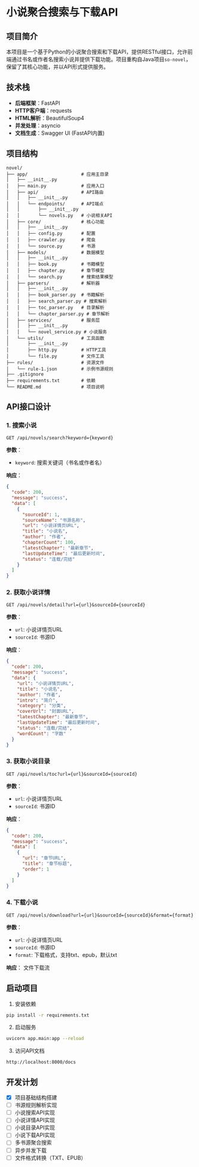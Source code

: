 # 小说聚合搜索与下载API

## 项目简介

本项目是一个基于Python的小说聚合搜索和下载API，提供RESTful接口，允许前端通过书名或作者名搜索小说并提供下载功能。项目重构自Java项目`so-novel`，保留了其核心功能，并以API形式提供服务。

## 技术栈

- **后端框架**：FastAPI
- **HTTP客户端**：requests
- **HTML解析**：BeautifulSoup4
- **并发处理**：asyncio
- **文档生成**：Swagger UI (FastAPI内置)

## 项目结构

```
novel/
├── app/                    # 应用主目录
│   ├── __init__.py
│   ├── main.py             # 应用入口
│   ├── api/                # API路由
│   │   ├── __init__.py
│   │   └── endpoints/      # API端点
│   │       ├── __init__.py
│   │       └── novels.py   # 小说相关API
│   ├── core/               # 核心功能
│   │   ├── __init__.py
│   │   ├── config.py       # 配置
│   │   ├── crawler.py      # 爬虫
│   │   └── source.py       # 书源
│   ├── models/             # 数据模型
│   │   ├── __init__.py
│   │   ├── book.py         # 书籍模型
│   │   ├── chapter.py      # 章节模型
│   │   └── search.py       # 搜索结果模型
│   ├── parsers/            # 解析器
│   │   ├── __init__.py
│   │   ├── book_parser.py  # 书籍解析
│   │   ├── search_parser.py # 搜索解析
│   │   ├── toc_parser.py   # 目录解析
│   │   └── chapter_parser.py # 章节解析
│   ├── services/           # 服务层
│   │   ├── __init__.py
│   │   └── novel_service.py # 小说服务
│   └── utils/              # 工具函数
│       ├── __init__.py
│       ├── http.py         # HTTP工具
│       └── file.py         # 文件工具
├── rules/                  # 资源文件
│   └── rule-1.json         # 示例书源规则
├── .gitignore
├── requirements.txt        # 依赖
└── README.md               # 项目说明
```

## API接口设计

### 1. 搜索小说

```
GET /api/novels/search?keyword={keyword}
```

**参数**：
- `keyword`: 搜索关键词（书名或作者名）

**响应**：
```json
{
  "code": 200,
  "message": "success",
  "data": [
    {
      "sourceId": 1,
      "sourceName": "书源名称",
      "url": "小说详情页URL",
      "title": "小说名",
      "author": "作者",
      "chapterCount": 100,
      "latestChapter": "最新章节",
      "lastUpdateTime": "最后更新时间",
      "status": "连载/完结"
    }
  ]
}
```

### 2. 获取小说详情

```
GET /api/novels/detail?url={url}&sourceId={sourceId}
```

**参数**：
- `url`: 小说详情页URL
- `sourceId`: 书源ID

**响应**：
```json
{
  "code": 200,
  "message": "success",
  "data": {
    "url": "小说详情页URL",
    "title": "小说名",
    "author": "作者",
    "intro": "简介",
    "category": "分类",
    "coverUrl": "封面URL",
    "latestChapter": "最新章节",
    "lastUpdateTime": "最后更新时间",
    "status": "连载/完结",
    "wordCount": "字数"
  }
}
```

### 3. 获取小说目录

```
GET /api/novels/toc?url={url}&sourceId={sourceId}
```

**参数**：
- `url`: 小说详情页URL
- `sourceId`: 书源ID

**响应**：
```json
{
  "code": 200,
  "message": "success",
  "data": [
    {
      "url": "章节URL",
      "title": "章节标题",
      "order": 1
    }
  ]
}
```

### 4. 下载小说

```
GET /api/novels/download?url={url}&sourceId={sourceId}&format={format}
```

**参数**：
- `url`: 小说详情页URL
- `sourceId`: 书源ID
- `format`: 下载格式，支持txt、epub，默认txt

**响应**：
文件下载流

## 启动项目

1. 安装依赖
```bash
pip install -r requirements.txt
```

2. 启动服务
```bash
uvicorn app.main:app --reload
```

3. 访问API文档
```
http://localhost:8000/docs
```

## 开发计划

- [x] 项目基础结构搭建
- [ ] 书源规则解析实现
- [ ] 小说搜索API实现
- [ ] 小说详情API实现
- [ ] 小说目录API实现
- [ ] 小说下载API实现
- [ ] 多书源聚合搜索
- [ ] 异步并发下载
- [ ] 文件格式转换（TXT、EPUB）